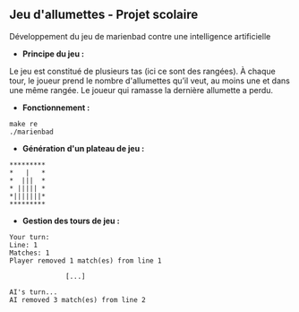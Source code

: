 ## Jeu d'allumettes - Projet scolaire
Développement du jeu de marienbad contre une intelligence artificielle

- **Principe du jeu :**

Le jeu est constitué de plusieurs tas (ici ce sont des rangées). À chaque tour, le joueur prend le nombre d'allumettes qu’il veut, au moins une et dans une même rangée. Le joueur qui ramasse la dernière allumette a perdu.

- **Fonctionnement :**

```
make re
./marienbad
```

- **Génération d'un plateau de jeu :**

```
*********
*   |   *
*  |||  *
* ||||| *
*|||||||*
*********
```

- **Gestion des tours de jeu :**

```
Your turn:
Line: 1
Matches: 1
Player removed 1 match(es) from line 1

              [...]

AI's turn...
AI removed 3 match(es) from line 2
```
